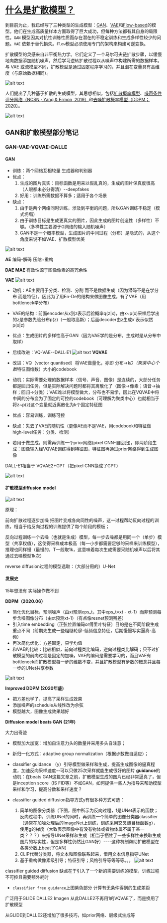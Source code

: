 # [什么是扩散模型？](https://lilianweng.github.io/posts/2021-07-11-diffusion-models/#forward-diffusion-process)
到目前为止，我已经写了三种类型的生成模型：[GAN](https://lilianweng.github.io/posts/2017-08-20-gan/)、[VAE](https://lilianweng.github.io/posts/2018-08-12-vae/)和[Flow-based](https://lilianweng.github.io/posts/2018-10-13-flow-models/)的模型。他们在生成高质量样本方面取得了巨大成功，但每种方法都有其自身的局限性。`GAN` 模型因其对抗性训练性质而存在潜在的不稳定训练和生成多样性较少的问题。`VAE` 依赖于替代损失。`Flow`模型必须使用专门的架构来构建可逆变换。

扩散模型的灵感来自非平衡热力学。它们定义了一个马尔可夫链扩散步骤，以缓慢地向数据添加随机噪声，然后学习逆转扩散过程以从噪声中构建所需的数据样本。与 VAE 或流模型不同，扩散模型是通过固定程序学习的，并且潜在变量具有高维度（与原始数据相同）。

![alt text](image-9.png)

人们提出了几种基于扩散的生成模型，其思想相似，包括[扩散概率模型](https://arxiv.org/abs/1503.03585)、[噪声条件评分网络（NCSN ; Yang & Ermon, 2019）](https://arxiv.org/abs/1907.05600)和[去噪扩散概率模型（DDPM；2020）](https://arxiv.org/abs/2006.11239)。

![alt text](image-10.png)

## GAN和扩散模型部分笔记

### GAN-VAE-VQVAE-DALLE
#### GAN

- 训练：两个网络互相较量 生成器和判别器
- 优点：
  1. 生成的图片真实：目标函数是用来以假乱真的，生成的图片保真度很高（人眼都未必分得清）--deepfakes
  2. 好用：训练所需数据不算多；适用于各个场景
- 缺点：
  1. 由于是两个网络同时训练，涉及到平衡的问题，所以GAN训练不稳定（模式坍塌）
  2. 由于训练目标是生成更真实的图片，因此生成的图片创造性（多样性）不够。（多样性主要源于G网络的输入随机噪声）
  3. GAN不是一个概率模型，生成图片的中间过程（分布）是隐式的，从这个角度来说不如VAE、扩散模型优美

![alt text](image-11.png)

**AE** 编码-解码 压缩+重构

**DAE** **MAE** 有效性源于图像像素的高冗余性

**VAE**
![alt text](image-12.png)

- 动机：AE主要用于分类、检测、分割 而不是数据生成（因为潜码不是在学分布 而是特征），因此为了用En-De的结构来做图像生成，有了VAE（用bottleneck学分布）
- VAE的结构：前面encoder从x到z表示后验概率q(z|x)，由x~p(x)采样后学出的z是参数先验分布p(z)（一般取高斯）；后面decoder由z生成x'表示似然p(x|z) 
- 优点：生成图片的多样性高于GAN（因为VAE学的是分布，生成时是从分布中取样）
- 后续改进：VQ-VAE--DALL·E1
![alt text](image-13.png)
**VQVAE**

- 改进：VQ（vector quantised）将VAE做量化，亦即 分布->k*D（聚类中心个数*特征图维数）大小的codebook
- 动机：实际需要处理的数据样本（信号、声音、图像）是连续的，大部分任务都是回归任务，但是实际解决问题时都将其离散化了（图像->像素；语音->抽样；回归->分类）；VAE难以将模型做大，分布也不易学，因此在VQVAE中将中间的分布变为了固定的可控的codebook（可理解为聚类中心）也就相当于将z~p(z)这个变量就近离散化为k个固定特征图
- 优点：容易训练，训练可控
- 缺点：失去了VAE的随机性（更像AE而不是VAE，用codebook和特征做high-level任务：分类、检测）
- 若用于做生成，则需再训练一个prior网络(pixel CNN-自回归)，即两阶段生成：图像输入经VQVAE训练得到特征图，特征图再通过prior网络得到生成图像

DALL-E1相当于 VQVAE2+GPT（把pixel CNN换成了GPT）

![alt text](image-14.png)

#### 扩散模型diffusion model
![alt text](image-15.png)

原理：

前向扩散过程逐步加噪 把图片变成各向同性的噪声，这一过程帮助反向过程的训练，相当于给反向过程的训练提供了每个阶段的模板；

反向过程训练一个去噪（也就是生成）模型，每一步去噪都是用同一个（单步）模型（共享权值），这使得采样成本极高（每一小步都需要足够的采样来训练模型），推理也同样慢（最慢的，T一般取1k，这意味着每次生成需要采随机噪声以后将其通过去噪模型1k次）

reverse diffusion过程的模型选取：（大部分用的）U-Net

#### 发展史

15年想法有 实际操作做不到

**DDPM（2020.06）**

- 简化优化目标，预测噪声（由xt预测eps_t，其中eps_t=xt - xt-1）而非预测每步含噪图像分布（由xt预测xt-1）（有点像resnet预测残差）
- 引入time embedding（正弦位置编码or傅里叶特征）目的是在不同阶段生成重点不同（前期先生成一些粗糙轮廓-低频信息特征，后期慢慢写实逼真-高频）
- 再次简化优化：方差固定，只学均值
- 和VAE的比较：比较相似，前向过程类比编码，逆向过程类比解码；只不过扩散模型的前向过程是固定的加噪，VAE的编码是需要学习的，而且VAE有bottleneck而扩散模型每一步的维数不变，并且扩散模型有步数的概念并且每一步的UNet共享参数

![alt text](image-16.png)

**Improved DDPM (2020年底)**

- 把方差也学了，提高了采样生成效果
- 添加噪声的schedule从线性改为余弦
- 模型越大，图像生成效果越好

**Diffusion model beats GAN (21年)**

大力出奇迹

- 模型加大加宽：增加自注意力头的数量并采用多头自注意；
- 新归一化方式：adaptive group normalization（根据步数做自适应）；
- classifier guidance （y）引导模型做采样和生成，提高生成图像的逼真程度，加速反向采样速度--可以只做25次采样就能生成很好的图片
**guidance**的动机：在beats GAN这篇文章之前，扩散模型生成的图片已经非常逼真了，但是inception score（IS FID等）不如GAN，如何提供一些人为指导来帮助模型采样和学习，提高分数和采样速度？

- classifier guided diffusion指导方式y有很多种方式可选：
  1. 简单的图像分类器（下图，图中所示为反向过程，f是UNet表示的函数；反向过程中，训练UNet的同时，再训练一个简单的图像分类器classifier（通常在加噪处理后的ImageNet上训练，训练采用交叉熵目标函数g），使用g的梯度（大致表示图像中有没有物体或者物体属不属于某一类？？？）来指导UNet采样和生成（相当于牺牲了一些多样性来换取生成图片的写实性，但是多样性仍然比GAN好）----这种机制帮助扩散模型在各类分数上beat了GAN）
  2. CLIP代替分类器，将文本和图像联系起来，借用文本信息指导UNet
  3. 基于重构做像素级引导；特征引导；风格引导等等等等。。。
![alt text](image-17.png)

classifier guided diffusion 缺点在于引入了一个新的需要训练的模型，训练过程不可控且需要额外耗时
- `classifier free guidance`上图紫色部分  计算有无条件得到的生成差距

广泛用于GLIDE DALLE2 Imagen 从此DALLE2不再用1的VQVAE了，而是换用了扩散模型

从GLIDE到DALLE2还增加了很多技巧，如prior网络、层级式生成等